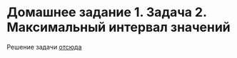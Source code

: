 # Домашнее задание 1. Задача 2. Максимальный интервал значений

Решение задачи [отсюда](https://github.com/netology-code/jd-homeworks/tree/video/multithreading/task2)

